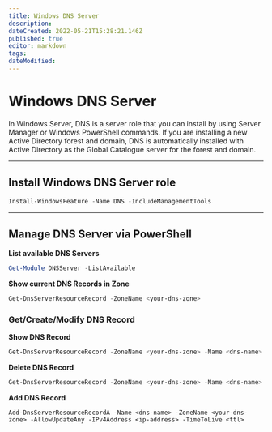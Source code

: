 ```yaml
---
title: Windows DNS Server
description: 
dateCreated: 2022-05-21T15:28:21.146Z
published: true
editor: markdown
tags: 
dateModified: 
---
```

# Windows DNS Server

In Windows Server, DNS is a server role that you can install by using Server Manager or Windows PowerShell commands. If you are installing a new Active Directory forest and domain, DNS is automatically installed with Active Directory as the Global Catalogue server for the forest and domain.

---
## Install Windows DNS Server role
```powershell
Install-WindowsFeature -Name DNS -IncludeManagementTools
```

---
## Manage DNS Server via PowerShell

**List available DNS Servers**

```powershell
Get-Module DNSServer -ListAvailable
```

**Show current DNS Records in Zone**

```powershell
Get-DnsServerResourceRecord -ZoneName <your-dns-zone>
```

### Get/Create/Modify DNS Record

**Show DNS Record** 

```powershell
Get-DnsServerResourceRecord -ZoneName <your-dns-zone> -Name <dns-name>
```

**Delete DNS Record**

```powershell
Get-DnsServerResourceRecord -ZoneName <your-dns-zone> -Name <dns-name> | Remove-DnsServerResourceRecord -ZoneName <your-dns-zone>
```

**Add DNS Record**

```
Add-DnsServerResourceRecordA -Name <dns-name> -ZoneName <your-dns-zone> -AllowUpdateAny -IPv4Address <ip-address> -TimeToLive <ttl>
```
